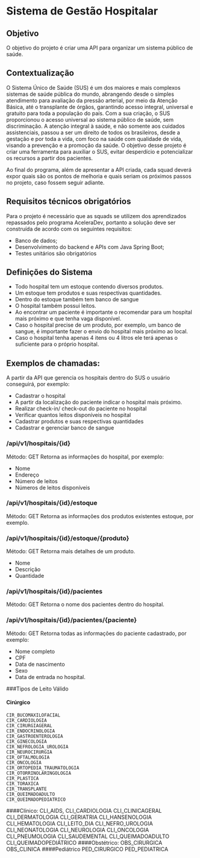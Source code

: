 # Sistema de Gestão Hospitalar

## Objetivo

O objetivo do projeto é criar uma API para organizar um sistema público de saúde.

## Contextualização

O Sistema Único de Saúde (SUS) é um dos maiores e mais complexos sistemas de saúde pública do mundo, abrangendo desde o simples atendimento para avaliação da pressão arterial, por meio da Atenção Básica, até o transplante de órgãos, garantindo acesso integral, universal e gratuito para toda a população do país. Com a sua criação, o SUS proporcionou o acesso universal ao sistema público de saúde, sem discriminação. A atenção integral à saúde, e não somente aos cuidados assistenciais, passou a ser um direito de todos os brasileiros, desde a gestação e por toda a vida, com foco na saúde com qualidade de vida, visando a prevenção e a promoção da saúde. O objetivo desse projeto é criar uma ferramenta para auxiliar o SUS, evitar desperdício e potencializar os recursos a partir dos pacientes.

Ao final do programa, além de apresentar a API criada, cada squad deverá expor quais são os pontos de melhoria e quais seriam os próximos passos no projeto, caso fossem seguir adiante.

## Requisitos técnicos obrigatórios

Para o projeto é necessário que as squads se utilizem dos aprendizados repassados pelo programa AceleraDev, portanto a solução deve ser construída de acordo com os seguintes requisitos:

- Banco de dados;
- Desenvolvimento do backend e APIs com Java Spring Boot;
- Testes unitários são obrigatórios

## Definições do Sistema

- Todo hospital tem um estoque contendo diversos produtos.
- Um estoque tem produtos e suas respectivas quantidades.
- Dentro do estoque também tem banco de sangue
- O hospital também possui leitos.
- Ao encontrar um paciente é importante o recomendar para um hospital mais próximo e que tenha vaga disponível.
- Caso o hospital precise de um produto, por exemplo, um banco de sangue, é importante fazer o envio do hospital mais próximo ao local.
- Caso o hospital tenha apenas 4 itens ou 4 litros ele terá apenas o suficiente para o próprio hospital.

## Exemplos de chamadas:

A partir da API que gerencia os hospitais dentro do SUS o usuário conseguirá, por exemplo:

- Cadastrar o hospital
- A partir da localização do paciente indicar o hospital mais próximo.
- Realizar check-in/ check-out do paciente no hospital
- Verificar quantos leitos disponíveis no hospital
- Cadastrar produtos e suas respectivas quantidades
- Cadastrar e gerenciar banco de sangue

### /api/v1/hospitais/{id}

Método: GET
Retorna as informações do hospital, por exemplo:

- Nome
- Endereço
- Número de leitos
- Números de leitos disponíveis


### /api/v1/hospitais/{id}/estoque

Método: GET
Retorna as informações dos produtos existentes estoque, por exemplo.

### /api/v1/hospitais/{id}/estoque/{produto}

Método: GET
Retorna mais detalhes de um produto.

- Nome
- Descrição
- Quantidade

### /api/v1/hospitais/{id}/pacientes

Método: GET
Retorna o nome dos pacientes dentro do hospital.

### /api/v1/hospitais/{id}/pacientes/{paciente}

Método: GET
Retorna todas as informações do paciente cadastrado, por exemplo:

- Nome completo
- CPF
- Data de nascimento
- Sexo
- Data de entrada no hospital.

###Tipos de Leito Válido
#### Cirúrgico
    CIR_BUCOMAXILOFACIAL
    CIR_CARDIOLOGIA
    CIR_CIRURGIAGERAL
    CIR_ENDOCRINOLOGIA
    CIR_GASTROENTEROLOGIA
    CIR_GINECOLOGIA
    CIR_NEFROLOGIA_UROLOGIA
    CIR_NEUROCIRURGIA
    CIR_OFTALMOLOGIA
    CIR_ONCOLOGIA
    CIR_ORTOPEDIA_TRAUMATOLOGIA
    CIR_OTORRINOLARINGOLOGIA
    CIR_PLASTICA
    CIR_TORAXICA
    CIR_TRANSPLANTE
    CIR_QUEIMADOADULTO
    CIR_QUEIMADOPEDIATRICO
####Clínico:
    CLI_AIDS,
    CLI_CARDIOLOGIA
    CLI_CLINICAGERAL
    CLI_DERMATOLOGIA
    CLI_GERIATRIA
    CLI_HANSENOLOGIA
    CLI_HEMATOLOGIA
    CLI_LEITO_DIA
    CLI_NEFRO_UROLOGIA
    CLI_NEONATOLOGIA
    CLI_NEUROLOGIA
    CLI_ONCOLOGIA
    CLI_PNEUMOLOGIA
    CLI_SAUDEMENTAL
    CLI_QUEIMADOADULTO
    CLI_QUEIMADOPEDIÁTRICO
####Obstétrico:
    OBS_CIRURGICA
    OBS_CLINICA
####Pediátrico
    PED_CIRURGICO
    PED_PEDIATRICA
